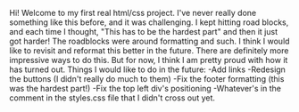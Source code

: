 Hi! Welcome to my first real html/css project. 
I've never really done something like this before, and it was challenging. 
I kept hitting road blocks, and each time I thought, "This has to be the hardest part" and then it just got harder! The roadblocks were around formatting and such. 
I think I would like to revisit and reformat this better in the future. There are definitely more impressive ways to do this. 
But for now, I think I am pretty proud with how it has turned out. 
Things I would like to do in the future: 
-Add links
-Redesign the buttons (I didn't really do much to them)
-Fix the footer formatting (this was the hardest part!)
-Fix the top left div's positioning
-Whatever's in the comment in the styles.css file that I didn't cross out yet. 